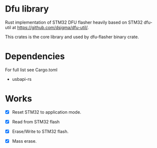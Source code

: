 # Dfu library

Rust implementation of STM32 DFU flasher heavily based on STM32 dfu-util at https://github.com/dsigma/dfu-util/.

This crates is the core library and used by dfu-flasher binary crate.

# Dependencies

For full list see Cargo.toml

 - usbapi-rs

# Works

 - [X] Reset STM32 to application mode.
 - [X] Read from STM32 flash
 - [X] Erase/Write to STM32 flash.
 - [X] Mass erase.

